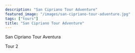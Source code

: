 ```yaml
---
description: "San Cipriano Tour Adventure"
featured_image: "/images/san-cipriano-tour-adventure.jpg"
tags: ["tours"]
title: "San Cipriano Tour Adventure"
---
```


San Cipriano Tour Aventura

Tour 2
